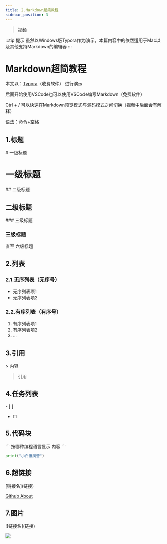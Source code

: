```yaml
---
title: 2.Markdown超简教程
sidebar_position: 3
---
```


> [视频](https://www.bilibili.com/video/BV1Ho4y1v79V/?vd_source=4a888db8814702b2062fcaf2575be745)

:::tip 提示
虽然以Windows版Typora作为演示，本篇内容中的依然适用于Mac以及其他支持Markdown的编辑器
:::

# Markdown超简教程

本文以：[Typora](https://store.lizhi.io/site/products/id/520)（收费软件） 进行演示

后面开始使用VSCode也可以使用VSCode编写Markdown（免费软件）

Ctrl + / 可以快速在Markdown预览模式与源码模式之间切换（视频中后面会有解释）

语法：命令+空格

## 1.标题

\# 一级标题

# 一级标题

\## 二级标题

## 二级标题

\### 三级标题

### 三级标题

直至 六级标题


## 2.列表

### 2.1.无序列表（无序号）

- 无序列表项1
- 无序列表项2

### 2.2.有序列表（有序号）

1. 有序列表项1
2. 有序列表项2
3. ...

## 3.引用

\> 内容

> 引用

## 4.任务列表

\- [ ] 

- [ ] 

## 5.代码块

\``` 按哪种编程语言显示
内容
\```

``` python
print("小白慢爬营")
```

## 6.超链接

\[链接名](链接)

[Github About](https://github.com/about)


## 7.图片
\!\[链接名](链接)

![](https://github.githubassets.com/images/modules/site/about/octocats.webp)